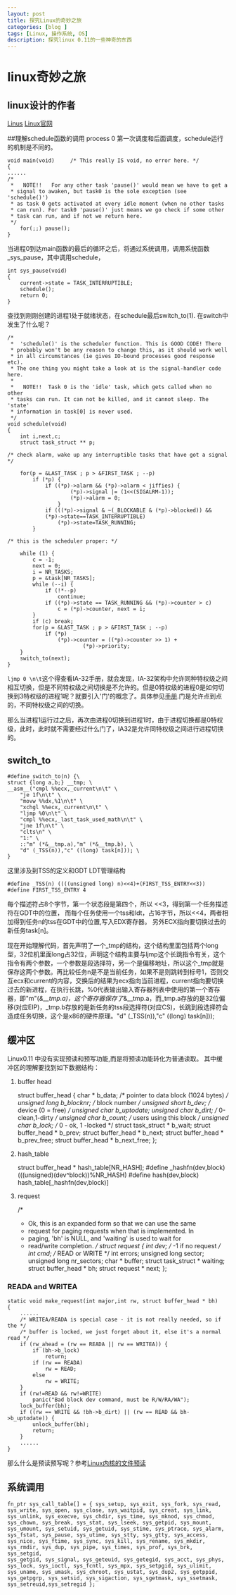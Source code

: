 ```yaml
---
layout: post
title: 探究Linux的奇妙之旅
categories: [blog ]
tags: [Linux, 操作系统, OS]
description: 探究linux 0.11的一些神奇的东西
---
```

# linux奇妙之旅


## linux设计的作者
[Linus](https://en.wikipedia.org/wiki/Linus_Torvalds)
[Linux官网](http://www.linux.org/) 


##理解schedule函数的调用
process 0 第一次调度和后面调度，schedule运行的机制是不同的。

	void main(void)		/* This really IS void, no error here. */
	{			
	......
	/*
	 *   NOTE!!   For any other task 'pause()' would mean we have to get a
	 * signal to awaken, but task0 is the sole exception (see 'schedule()')
	 * as task 0 gets activated at every idle moment (when no other tasks
	 * can run). For task0 'pause()' just means we go check if some other
	 * task can run, and if not we return here.
	 */
		for(;;) pause();
	}

当进程0到达main函数的最后的循环之后，将通过系统调用，调用系统函数_sys_pause，其中调用schedule，
	
	int sys_pause(void)
	{
		current->state = TASK_INTERRUPTIBLE;
		schedule();
		return 0;
	}

查找到刚刚创建的进程1处于就绪状态，在schedule最后switch_to(1). 在switch中发生了什么呢？
	
	/*
	 *  'schedule()' is the scheduler function. This is GOOD CODE! There
	 * probably won't be any reason to change this, as it should work well
	 * in all circumstances (ie gives IO-bound processes good response etc).
	 * The one thing you might take a look at is the signal-handler code here.
	 *
	 *   NOTE!!  Task 0 is the 'idle' task, which gets called when no other
	 * tasks can run. It can not be killed, and it cannot sleep. The 'state'
	 * information in task[0] is never used.
	 */
	void schedule(void)
	{
		int i,next,c;
		struct task_struct ** p;

	/* check alarm, wake up any interruptible tasks that have got a signal */

		for(p = &LAST_TASK ; p > &FIRST_TASK ; --p)
			if (*p) {
				if ((*p)->alarm && (*p)->alarm < jiffies) {
						(*p)->signal |= (1<<(SIGALRM-1));
						(*p)->alarm = 0;
					}
				if (((*p)->signal & ~(_BLOCKABLE & (*p)->blocked)) &&
				(*p)->state==TASK_INTERRUPTIBLE)
					(*p)->state=TASK_RUNNING;
			}

	/* this is the scheduler proper: */

		while (1) {
			c = -1;
			next = 0;
			i = NR_TASKS;
			p = &task[NR_TASKS];
			while (--i) {
				if (!*--p)
					continue;
				if ((*p)->state == TASK_RUNNING && (*p)->counter > c)
					c = (*p)->counter, next = i;
			}
			if (c) break;
			for(p = &LAST_TASK ; p > &FIRST_TASK ; --p)
				if (*p)
					(*p)->counter = ((*p)->counter >> 1) +
							(*p)->priority;
		}
		switch_to(next);
	}


`ljmp 0 \n\t`这个得查看IA-32手册，就会发现，IA-32架构中允许同种特权级之间相互切换，但是不同特权级之间切换是不允许的。但是0特权级的进程0是如何切换到3特权级的进程1呢？就要引入'门'的概念了。具体参见[手册](http://www.intel.cn/content/dam/www/public/us/en/documents/manuals/64-ia-32-architectures-software-developer-vol-3a-part-1-manual.pdf).门是允许点到点的，不同特权级之间的切换。

那么当进程1运行过之后，再次由进程0切换到进程1时，由于进程切换都是0特权级，此时，此时就不需要经过什么门了，IA32是允许同特权级之间进行进程切换的。

## switch_to
	
	#define switch_to(n) {\
	struct {long a,b;} __tmp; \
	__asm__("cmpl %%ecx,_current\n\t" \
		"je 1f\n\t" \
		"movw %%dx,%1\n\t" \
		"xchgl %%ecx,_current\n\t" \
		"ljmp %0\n\t" \
		"cmpl %%ecx,_last_task_used_math\n\t" \
		"jne 1f\n\t" \
		"clts\n" \
		"1:" \
		::"m" (*&__tmp.a),"m" (*&__tmp.b), \
		"d" (_TSS(n)),"c" ((long) task[n])); \
	}

这里涉及到TSS的定义和GDT LDT管理结构

	#define _TSS(n) ((((unsigned long) n)<<4)+(FIRST_TSS_ENTRY<<3))
	#define FIRST_TSS_ENTRY 4

每个描述符占8个字节，第一个状态段是第四个，所以 <<3，得到第一个任务描述符在GDT中的位置，
而每个任务使用一个tss和ldt，占16字节，所以<<4，两者相加得到任务n的tss在GDT中的位置,写入EDX寄存器。
另外ECX指向要切换过去的新任务task[n]。


现在开始理解代码，首先声明了一个_tmp的结构，这个结构里面包括两个long型，32位机里面long占32位，声明这个结构主要与ljmp这个长跳指令有关，这个指令有两个参数，一个参数是段选择符，另一个是偏移地址，所以这个_tmp就是保存这两个参数。再比较任务n是不是当前任务，如果不是则跳转到标号1，否则交互ecx和current的内容，交换后的结果为ecx指向当前进程，current指向要切换过去的新进程，在执行长跳，%0代表输出输入寄存器列表中使用的第一个寄存器，即"m"(*&__tmp.a)，这个寄存器保存了*&__tmp.a，而_tmp.a存放的是32位偏移(对应EIP)，_tmp.b存放的是新任务的tss段选择符(对应CS)，长跳到段选择符会造成任务切换，这个是x86的硬件原理。"d" (_TSS(n)),"c" ((long) task[n])); 

## 缓冲区
Linux0.11 中没有实现预读和预写功能,而是将预读功能转化为普通读取。
其中缓冲区的理解要找到如下数据结构：
1. buffer head

	struct buffer_head {
		char * b_data;			/* pointer to data block (1024 bytes) */
		unsigned long b_blocknr;	/* block number */
		unsigned short b_dev;		/* device (0 = free) */
		unsigned char b_uptodate;
		unsigned char b_dirt;		/* 0-clean,1-dirty */
		unsigned char b_count;		/* users using this block */
		unsigned char b_lock;		/* 0 - ok, 1 -locked */
		struct task_struct * b_wait;
		struct buffer_head * b_prev;
		struct buffer_head * b_next;
		struct buffer_head * b_prev_free;
		struct buffer_head * b_next_free;
	};

2. hash_table

	struct buffer_head * hash_table[NR_HASH];
	#define _hashfn(dev,block) (((unsigned)(dev^block))%NR_HASH)
	#define hash(dev,block) hash_table[_hashfn(dev,block)]

3. request

	/*
	 * Ok, this is an expanded form so that we can use the same
	 * request for paging requests when that is implemented. In
	 * paging, 'bh' is NULL, and 'waiting' is used to wait for
	 * read/write completion.
	 */
	struct request {
		int dev;		/* -1 if no request */
		int cmd;		/* READ or WRITE */
		int errors;
		unsigned long sector;
		unsigned long nr_sectors;
		char * buffer;
		struct task_struct * waiting;
		struct buffer_head * bh;
		struct request * next;
	};

### READA and WRITEA

	static void make_request(int major,int rw, struct buffer_head * bh)
	{
		......
		/* WRITEA/READA is special case - it is not really needed, so if the */
		/* buffer is locked, we just forget about it, else it's a normal read */
		if (rw_ahead = (rw == READA || rw == WRITEA)) {
			if (bh->b_lock)
				return;
			if (rw == READA)
				rw = READ;
			else
				rw = WRITE;
		}
		if (rw!=READ && rw!=WRITE)
			panic("Bad block dev command, must be R/W/RA/WA");
		lock_buffer(bh);
		if ((rw == WRITE && !bh->b_dirt) || (rw == READ && bh->b_uptodate)) {
			unlock_buffer(bh);
			return;
		}
		......
	}

那么什么是预读预写呢？参考[Linux内核的文件预读](http://github.com/cwlseu/cwlseu.github.io/raw/master/pdf/linux_read_ahead.pdf)

## 系统调用

	fn_ptr sys_call_table[] = { sys_setup, sys_exit, sys_fork, sys_read,
	sys_write, sys_open, sys_close, sys_waitpid, sys_creat, sys_link,
	sys_unlink, sys_execve, sys_chdir, sys_time, sys_mknod, sys_chmod,
	sys_chown, sys_break, sys_stat, sys_lseek, sys_getpid, sys_mount,
	sys_umount, sys_setuid, sys_getuid, sys_stime, sys_ptrace, sys_alarm,
	sys_fstat, sys_pause, sys_utime, sys_stty, sys_gtty, sys_access,
	sys_nice, sys_ftime, sys_sync, sys_kill, sys_rename, sys_mkdir,
	sys_rmdir, sys_dup, sys_pipe, sys_times, sys_prof, sys_brk, sys_setgid,
	sys_getgid, sys_signal, sys_geteuid, sys_getegid, sys_acct, sys_phys,
	sys_lock, sys_ioctl, sys_fcntl, sys_mpx, sys_setpgid, sys_ulimit,
	sys_uname, sys_umask, sys_chroot, sys_ustat, sys_dup2, sys_getppid,
	sys_getpgrp, sys_setsid, sys_sigaction, sys_sgetmask, sys_ssetmask,
	sys_setreuid,sys_setregid };